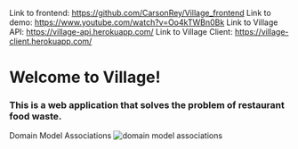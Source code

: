 Link to frontend: https://github.com/CarsonRey/Village_frontend
Link to demo: https://www.youtube.com/watch?v=Oo4kTWBn0Bk
Link to Village API: https://village-api.herokuapp.com/
Link to Village Client: https://village-client.herokuapp.com/

# Welcome to Village!

### This is a web application that solves the problem of restaurant food waste.

Domain Model Associations
<img src="https://github.com/CarsonRey/Village_frontend/blob/master/ModelMap.png" title="domain model associations">
